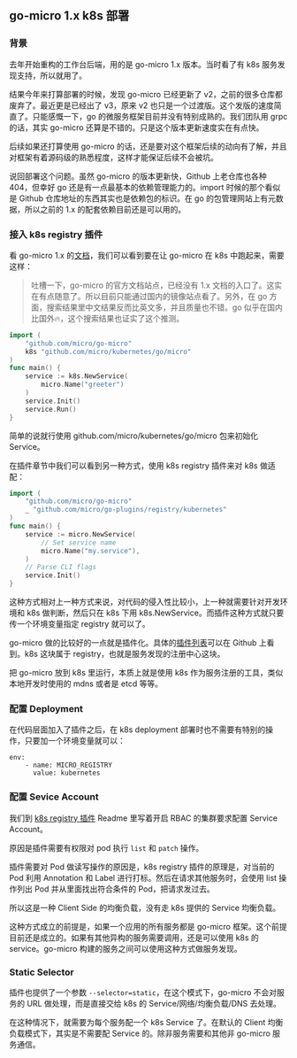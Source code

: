 ## go-micro 1.x k8s 部署

### 背景

去年开始重构的工作台后端，用的是 go-micro 1.x 版本。当时看了有 k8s 服务发现支持，所以就用了。

结果今年来打算部署的时候，发现 go-micro 已经更新了 v2，之前的很多仓库都废弃了。最近更是已经出了 v3，原来 v2 也只是一个过渡版。这个发版的速度简直了。只能感慨一下，go 的微服务框架目前并没有特别成熟的。我们团队用 grpc 的话，其实 go-micro 还算是不错的。只是这个版本更新速度实在有点快。

后续如果还打算使用 go-micro 的话，还是要对这个框架后续的动向有了解，并且对框架有着源码级的熟悉程度，这样才能保证后续不会被坑。


说回部署这个问题。虽然 go-micro 的版本更新快，Github 上老仓库也各种 404，但幸好 go 还是有一点最基本的依赖管理能力的。import 时候的那个看似是 Github 仓库地址的东西其实也是依赖包的标识。在 go 的包管理网站上有元数据，所以之前的 1.x 的配套依赖目前还是可以用的。


### 接入 k8s registry 插件

看 go-micro 1.x 的[文档](https://www.bookstack.cn/read/go-micro/bdaca38d8382ced2.md)，我们可以看到要在让 go-micro 在 k8s 中跑起来，需要这样：

> 吐槽一下，go-micro 的官方文档站点，已经没有 1.x 文档的入口了。这实在有点随意了。所以目前只能通过国内的镜像站点看了。另外，在 go 方面，搜索结果里中文结果反而比英文多，并且质量也不错。go 似乎在国内比国外🔥，这个搜索结果也证实了这个推测。

```go
import (
    "github.com/micro/go-micro"
    k8s "github.com/micro/kubernetes/go/micro"
)
func main() {
    service := k8s.NewService(
        micro.Name("greeter")
    )
    service.Init()
    service.Run()
}
```

简单的说就行使用 github.com/micro/kubernetes/go/micro 包来初始化 Service。

在插件章节中我们可以看到另一种方式，使用 k8s registry 插件来对 k8s 做适配：

```go
import (
    "github.com/micro/go-micro"
    _ "github.com/micro/go-plugins/registry/kubernetes"
)
func main() {
    service := micro.NewService(
        // Set service name
        micro.Name("my.service"),
    )
    // Parse CLI flags
    service.Init()
}
```

这种方式相对上一种方式来说，对代码的侵入性比较小，上一种就需要针对开发环境和 k8s 做判断，然后只在 k8s 下用 k8s.NewService。而插件这种方式就只要传一个环境变量指定 registry 就可以了。

go-micro 做的比较好的一点就是插件化。具体的[插件列表](https://github.com/micro/go-plugins)可以在 Github 上看到。k8s 这块属于 registry，也就是服务发现的注册中心这块。

把 go-micro 放到 k8s 里运行，本质上就是使用 k8s 作为服务注册的工具，类似本地开发时使用的 mdns 或者是 etcd 等等。


### 配置 Deployment

在代码层面加入了插件之后，在 k8s deployment 部署时也不需要有特别的操作，只要加一个环境变量就可以：

```
env:
    - name: MICRO_REGISTRY
      value: kubernetes
```

### 配置 Sevice Account

我们到 [k8s registry 插件](https://github.com/micro/go-plugins/tree/master/registry/kubernetes) Readme 里写着开启 RBAC 的集群要求配置 Service Account。

原因是插件需要有权限对 pod 执行 `list` 和 `patch` 操作。

插件需要对 Pod 做读写操作的原因是，k8s registry 插件的原理是，对当前的 Pod 利用 Annotation 和 Label 进行打标。然后在请求其他服务时，会使用 list 操作列出 Pod 并从里面找出符合条件的 Pod，把请求发过去。

所以这是一种 Client Side 的均衡负载，没有走 k8s 提供的 Service 均衡负载。

这种方式成立的前提是，如果一个应用的所有服务都是 go-micro 框架。这个前提目前还是成立的。如果有其他异构的服务需要调用，还是可以使用 k8s 的 service。go-micro 构建的服务之间可以使用这种方式做服务发现。


### Static Selector


插件也提供了一个参数 `--selector=static`，在这个模式下，go-micro 不会对服务的 URL 做处理，而是直接交给 k8s 的 Service/网络/均衡负载/DNS 去处理。

在这种情况下，就需要为每个服务配一个 k8s Service 了。在默认的 Client 均衡负载模式下，其实是不需要配 Service 的。除非服务需要和其他非 go-micro 服务通信。



